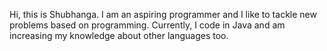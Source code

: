 Hi, this is Shubhanga.
I am an aspiring programmer and I like to tackle new problems based on programming. 
Currently, I code in Java and am increasing my knowledge about other languages too.
